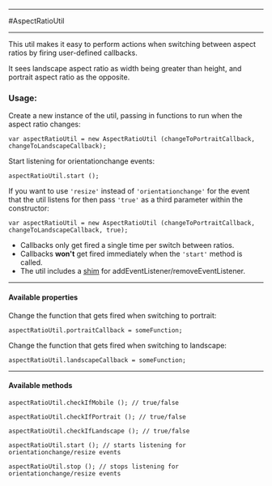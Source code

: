 ------------------------------------------------
#AspectRatioUtil

------------------------------------------------

This util makes it easy to perform actions when switching between aspect ratios by firing user-defined callbacks.

It sees landscape aspect ratio as width being greater than height, and portrait aspect ratio as the opposite.

### Usage:
Create a new instance of the util, passing in functions to run when the aspect ratio changes:

    var aspectRatioUtil = new AspectRatioUtil (changeToPortraitCallback, changeToLandscapeCallback);

Start listening for orientationchange events:

    aspectRatioUtil.start ();

If you want to use `'resize'` instead of `'orientationchange'` for the event that the util listens for then pass `'true'` as a third parameter within the constructor:

	var aspectRatioUtil = new AspectRatioUtil (changeToPortraitCallback, changeToLandscapeCallback, true);

- Callbacks only get fired a single time per switch between ratios.
- Callbacks **won't** get fired immediately when the `'start'` method is called.
- The util includes a [shim][1] for addEventListener/removeEventListener.


------------------------------------------------
#### Available properties

Change the function that gets fired when switching to portrait:

    aspectRatioUtil.portraitCallback = someFunction;

Change the function that gets fired when switching to landscape:
    
    aspectRatioUtil.landscapeCallback = someFunction;


------------------------------------------------
#### Available methods

    aspectRatioUtil.checkIfMobile (); // true/false
    
    aspectRatioUtil.checkIfPortrait (); // true/false
    
    aspectRatioUtil.checkIfLandscape (); // true/false
    
    aspectRatioUtil.start (); // starts listening for orientationchange/resize events
    
    aspectRatioUtil.stop (); // stops listening for orientationchange/resize events



[1]: https://developer.mozilla.org/en-US/docs/Web/API/EventTarget.removeEventListener